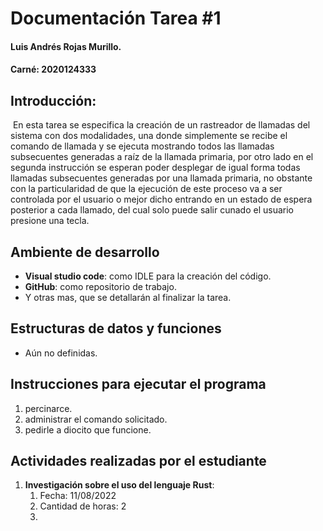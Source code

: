 # Documentación Tarea #1

#### Luis Andrés Rojas Murillo.

#### Carné: 2020124333

## Introducción:

​	En esta tarea se especifica la creación de un rastreador de llamadas del sistema con dos modalidades, una donde simplemente se recibe el comando de llamada y se ejecuta mostrando todos las llamadas subsecuentes generadas a raíz de la llamada primaria, por otro lado en el segunda instrucción se esperan poder desplegar de igual forma todas llamadas subsecuentes generadas por una llamada primaria, no obstante con la particularidad de que la ejecución de este proceso va a ser controlada por el usuario o mejor dicho entrando en un estado de espera posterior a cada llamado, del cual solo puede salir cunado el usuario presione una tecla.

## Ambiente de desarrollo

- **Visual studio code**: como IDLE para la creación del código.
- **GitHub**: como repositorio de trabajo.
- Y otras mas, que se detallarán al finalizar la tarea.

## Estructuras de datos y funciones

- Aún no definidas.

## Instrucciones para ejecutar el programa

1. percinarce.
2. administrar el comando solicitado.
3. pedirle a diocito que funcione.

## Actividades realizadas por el estudiante

1. **Investigación sobre el uso del lenguaje Rust**: 
   1. Fecha: 11/08/2022
   2. Cantidad de horas: 2
   3. 













